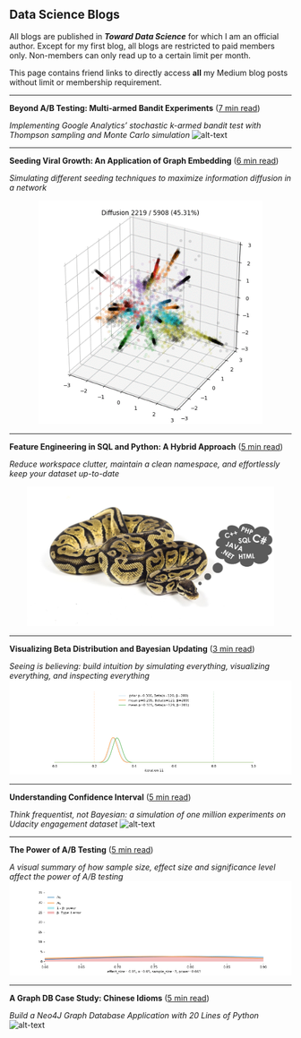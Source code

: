 ## Data Science Blogs
All blogs are published in *__Toward Data Science__* for which I am an official author. Except for my first blog, all blogs are restricted to paid members only. Non-members can only read up to a certain limit per month.

This page contains friend links to directly access __all__ my Medium blog posts without limit or membership requirement. 

___ 
__Beyond A/B Testing: Multi-armed Bandit Experiments__ ([7 min read](https://towardsdatascience.com/beyond-a-b-testing-multi-armed-bandit-experiments-1493f709f804?source=friends_link&sk=b30f5cfa1ff225099cb512dd6653cf3d))

*Implementing Google Analytics’ stochastic k-armed bandit test with Thompson sampling and Monte Carlo simulation*
![alt-text](03_bandit/sim.gif)

___
__Seeding Viral Growth: An Application of Graph Embedding__ ([6 min read](https://towardsdatascience.com/https-towardsdatascience-com-the-elements-of-viral-growth-7f364aec64eb?source=friends_link&sk=eb19423d3e8df3d1cd70a30dade9cff0))

*Simulating different seeding techniques to maximize information diffusion in a network*

<p align="center">
    <img src="06_seeding/politician.gif" alt="Image" height="400" />
</p>

___
__Feature Engineering in SQL and Python: A Hybrid Approach__ ([5 min read](https://towardsdatascience.com/feature-engineering-in-sql-and-python-a-hybrid-approach-b52347cd2de4?source=friends_link&sk=20472db1eddc9ab2bff51be25b910bea))

*Reduce workspace clutter, maintain a clean namespace, and effortlessly keep your dataset up-to-date*

<p align="center">
    <img src="05_sql/cover.png" alt="Image" height="250" />
</p>

___
__Visualizing Beta Distribution and Bayesian Updating__ ([3 min read](https://towardsdatascience.com/visualizing-beta-distribution-7391c18031f1?source=friends_link&sk=97d1259bbf57fe2aa2cf1e05be4e55ba))

*Seeing is believing: build intuition by simulating everything, visualizing everything, and inspecting everything*
![alt-text](02_beta/updating.gif)
___
__Understanding Confidence Interval__ ([5 min read](https://towardsdatascience.com/understanding-confidence-interval-d7b5aa68e3b?source=friends_link&sk=894ac634898f489262e79e3bf66016fe))

*Think frequentist, not Bayesian: a simulation of one million experiments on Udacity engagement dataset*
![alt-text](01_confidence_interval/ci.gif)

___
__The Power of A/B Testing__ ([5 min read](https://towardsdatascience.com/the-power-of-a-b-testing-3387c04a14e3?source=friends_link&sk=eb9621b10f5af99d95584ac1d0fb7a71))

*A visual summary of how sample size, effect size and significance level affect the power of A/B testing*
![alt-text](04_ab_test/size.gif)

___
__A Graph DB Case Study: Chinese Idioms__ ([5 min read](https://towardsdatascience.com/the-power-of-a-b-testing-3387c04a14e3?source=friends_link&sk=eb9621b10f5af99d95584ac1d0fb7a71))

*Build a Neo4J Graph Database Application with 20 Lines of Python*
![alt-text](07_idiom/demo_1.gif)
